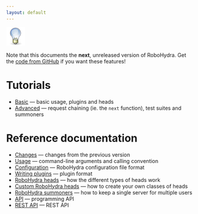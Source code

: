 ```yaml
---
layout: default
---
```

<div class="message info">
  <img src="/static/img/dialog-information.png"/>

  Note that this documents the <strong>next</strong>, unreleased
  version of RoboHydra. Get the <a
  href="https://github.com/robohydra/robohydra">code from GitHub</a>
  if you want these features!
</div>

Tutorials
=========

* [Basic](tutorial/) &mdash; basic usage, plugins and heads
* [Advanced](tutorial/advanced/) &mdash; request chaining (ie. the
  `next` function), test suites and summoners

Reference documentation
=======================

* [Changes](changes/) &mdash; changes from the previous version
* [Usage](usage/) &mdash; command-line arguments and calling convention
* [Configuration](configuration/) &mdash; RoboHydra configuration file format
* [Writing plugins](plugins/) &mdash; plugin format
* [RoboHydra heads](heads/) &mdash; how the different types of heads work
* [Custom RoboHydra heads](custom-heads/) &mdash; how to create your own classes of heads
* [RoboHydra summoners](summoners/) &mdash; how to keep a single server for multiple users
* [API](api/) &mdash; programming API
* [REST API](rest/) &mdash; REST API
